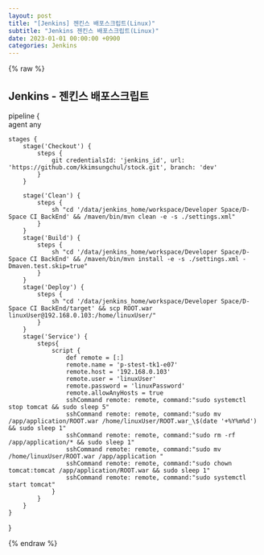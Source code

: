```yaml
---
layout: post
title: "[Jenkins] 젠킨스 배포스크립트(Linux)"
subtitle: "Jenkins 젠킨스 배포스크립트(Linux)"
date: 2023-01-01 00:00:00 +0900
categories: Jenkins
---
```

{% raw %}
## Jenkins - 젠킨스 배포스크립트  
  
pipeline {  
    agent any  
  
    stages {  
        stage('Checkout') {  
            steps {  
                git credentialsId: 'jenkins_id', url: 'https://github.com/kkimsungchul/stock.git', branch: 'dev'  
            }  
        }  
  
        stage('Clean') {  
            steps {  
				sh "cd '/data/jenkins_home/workspace/Developer Space/D-Space CI BackEnd' && /maven/bin/mvn clean -e -s ./settings.xml"  
            }  
        }  
		stage('Build') {  
			steps {  
				sh "cd '/data/jenkins_home/workspace/Developer Space/D-Space CI BackEnd' && /maven/bin/mvn install -e -s ./settings.xml -Dmaven.test.skip=true"  
			}  
		}  
		stage('Deploy') {  
			steps {  
				sh "cd '/data/jenkins_home/workspace/Developer Space/D-Space CI BackEnd/target' && scp ROOT.war linuxUser@192.168.0.103:/home/linuxUser/"  
			}  
		}  
        stage('Service') {  
			steps{  
				script {  
					def remote = [:]  
					remote.name = 'p-stest-tk1-e07'  
					remote.host = '192.168.0.103'  
					remote.user = 'linuxUser'  
					remote.password = 'linuxPassword'  
					remote.allowAnyHosts = true  
					sshCommand remote: remote, command:"sudo systemctl stop tomcat && sudo sleep 5"  
					sshCommand remote: remote, command:"sudo mv /app/application/ROOT.war /home/linuxUser/ROOT.war_\$(date '+%Y%m%d') && sudo sleep 1"  
					sshCommand remote: remote, command:"sudo rm -rf /app/application/* && sudo sleep 1"  
					sshCommand remote: remote, command:"sudo mv /home/linuxUser/ROOT.war /app/application "  
					sshCommand remote: remote, command:"sudo chown tomcat:tomcat /app/application/ROOT.war && sudo sleep 1"  
					sshCommand remote: remote, command:"sudo systemctl start tomcat"  
				}  
			}  
        }  
    }  
}  

{% endraw %}
